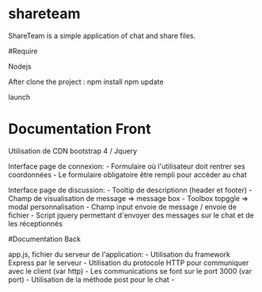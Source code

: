 # shareteam

ShareTeam is a simple application of chat and share files.

#Require

Nodejs

After clone the project :
npm install
npm update

launch

# Documentation Front

Utilisation de CDN bootstrap 4 / Jquery

Interface page de connexion:
    - Formulaire où l'utilisateur doit rentrer ses coordonnées
    - Le formulaire obligatoire être rempli pour accéder au chat
    
Interface page de discussion:
    - Tooltip de descriptionn (header et footer)
    - Champ de visualisation de message => message box
    - Toolbox topggle => modal personnalisation
    - Champ input envoie de message / envoie de fichier
    - Script jquery permettant d'envoyer des messages sur le chat et de les réceptionnés

#Documentation Back

app.js, fichier du serveur de l'application:
    - Utilisation du framework Express par le serveur 
    - Utilisation du protocole HTTP pour communiquer avec le client (var http)
    - Les communications se font sur le port 3000 (var port)
    - Utilisation de la méthode post pour le chat
    - 